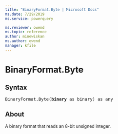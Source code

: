 ```yaml
---
title: "BinaryFormat.Byte | Microsoft Docs"
ms.date: 7/29/2019
ms.service: powerquery

ms.reviewer: owend
ms.topic: reference
author: minewiskan
ms.author: owend
manager: kfile
---
```

# BinaryFormat.Byte

## Syntax

<pre>
BinaryFormat.Byte(<b>binary</b> as binary) as any 
</pre> 
  
## About  
A binary format that reads an 8-bit unsigned integer.
